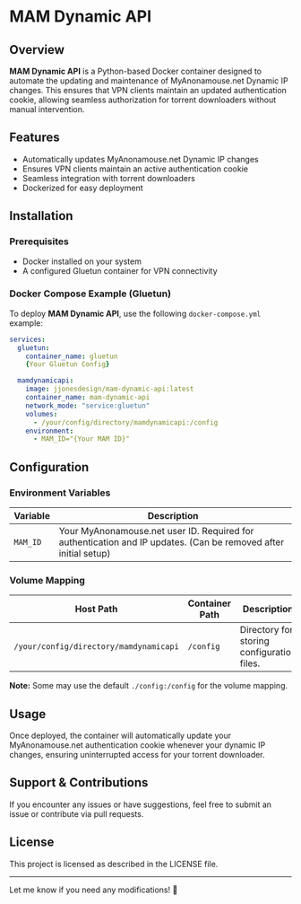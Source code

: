 # MAM Dynamic API  

## Overview  
**MAM Dynamic API** is a Python-based Docker container designed to automate the updating and maintenance of MyAnonamouse.net Dynamic IP changes. This ensures that VPN clients maintain an updated authentication cookie, allowing seamless authorization for torrent downloaders without manual intervention.  

## Features  
- Automatically updates MyAnonamouse.net Dynamic IP changes  
- Ensures VPN clients maintain an active authentication cookie  
- Seamless integration with torrent downloaders  
- Dockerized for easy deployment  

## Installation  

### Prerequisites  
- Docker installed on your system  
- A configured Gluetun container for VPN connectivity  

### Docker Compose Example (Gluetun)
To deploy **MAM Dynamic API**, use the following `docker-compose.yml` example:  

```yaml
services:
  gluetun:
    container_name: gluetun
    {Your Gluetun Config}

  mamdynamicapi:
    image: jjonesdesign/mam-dynamic-api:latest
    container_name: mam-dynamic-api
    network_mode: "service:gluetun"
    volumes:
      - /your/config/directory/mamdynamicapi:/config
    environment:
      - MAM_ID="{Your MAM ID}"
```

## Configuration  

### Environment Variables  
| Variable | Description |
|----------|------------|
| `MAM_ID` | Your MyAnonamouse.net user ID. Required for authentication and IP updates. (Can be removed after initial setup) |

### Volume Mapping  
| Host Path | Container Path | Description |
|-----------|---------------|-------------|
| `/your/config/directory/mamdynamicapi` | `/config` | Directory for storing configuration files. |
**Note:** Some may use the default `./config:/config` for the volume mapping.

## Usage  
Once deployed, the container will automatically update your MyAnonamouse.net authentication cookie whenever your dynamic IP changes, ensuring uninterrupted access for your torrent downloader.  

## Support & Contributions  
If you encounter any issues or have suggestions, feel free to submit an issue or contribute via pull requests.  

## License  
This project is licensed as described in the LICENSE file.  

---

Let me know if you need any modifications! 🚀
